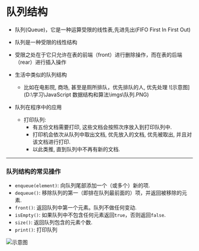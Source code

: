 # 队列结构
* 队列(Queue)，它是一种运算受限的线性表,先进先出(FIFO First In First Out)
* 队列是一种受限的线性结构
* 受限之处在于它只允许在表的前端（front）进行删除操作，而在表的后端（rear）进行插入操作
* 生活中类似的队列结构   
   * 比如在电影院, 商场, 甚至是厕所排队，优先排队的人, 优先处理
![示意图](D:\学习\JavaScript 数据结构和算法\imgs\队列.PNG)

* 队列在程序中的应用   
   * 打印队列:
      * 有五份文档需要打印, 这些文档会按照次序放入到打印队列中.
      * 打印机会依次从队列中取出文档, 优先放入的文档, 优先被取出, 并且对该文档进行打印.
      * 以此类推, 直到队列中不再有新的文档.
-----
### 队列结构的常见操作
* `enqueue(element)`: 向队列尾部添加一个（或多个）新的项.
* `dequeue()`: 移除队列的第一（即排在队列最前面的）项，并返回被移除的元素.
* `front()`: 返回队列中第一个元素。队列不做任何变动.
* `isEmpty()`: 如果队列中不包含任何元素返回`true`，否则返回`false`.
* `size()`: 返回队列包含的元素个数.
* `print()`: 打印队列

![示意图](https://github.com/baozaomiaomiao/JavaScript-data-structure/blob/master/imgs/%E9%98%9F%E5%88%97.PNG)
